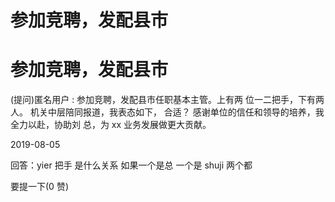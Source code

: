 # 参加竞聘，发配县市

# 参加竞聘，发配县市

(提问)匿名用户 : 参加竞聘，发配县市任职基本主管。上有两 位一二把手，下有两人。 机关中层陪同报道，我表态如下， 合适？ 感谢单位的信任和领导的培养，我全力以赴，协助刘 总，为 xx 业务发展做更大贡献。

2019-08-05

回答：yier 把手 是什么关系 如果一个是总 一个是 shuji 两个都

要提一下(0 赞)